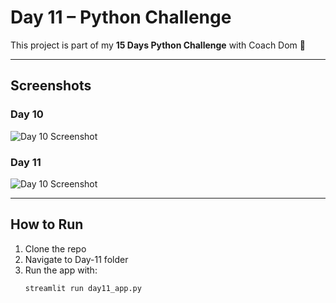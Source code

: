 # Day 11 – Python Challenge

This project is part of my **15 Days Python Challenge** with Coach Dom 🚀

---

## Screenshots

### Day 10
![Day 10 Screenshot](day10_screenshot1.jpeg)

### Day 11
![Day 10 Screenshot](day10_screenshot2.jpeg)

---

## How to Run
1. Clone the repo  
2. Navigate to Day-11 folder  
3. Run the app with:
   ```bash
   streamlit run day11_app.py
